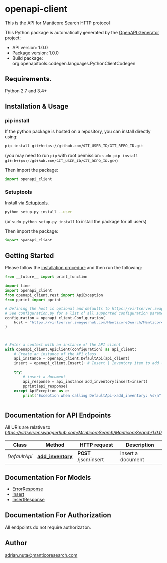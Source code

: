 # openapi-client
This is the API for Manticore Search HTTP protocol

This Python package is automatically generated by the [OpenAPI Generator](https://openapi-generator.tech) project:

- API version: 1.0.0
- Package version: 1.0.0
- Build package: org.openapitools.codegen.languages.PythonClientCodegen

## Requirements.

Python 2.7 and 3.4+

## Installation & Usage
### pip install

If the python package is hosted on a repository, you can install directly using:

```sh
pip install git+https://github.com/GIT_USER_ID/GIT_REPO_ID.git
```
(you may need to run `pip` with root permission: `sudo pip install git+https://github.com/GIT_USER_ID/GIT_REPO_ID.git`)

Then import the package:
```python
import openapi_client
```

### Setuptools

Install via [Setuptools](http://pypi.python.org/pypi/setuptools).

```sh
python setup.py install --user
```
(or `sudo python setup.py install` to install the package for all users)

Then import the package:
```python
import openapi_client
```

## Getting Started

Please follow the [installation procedure](#installation--usage) and then run the following:

```python
from __future__ import print_function

import time
import openapi_client
from openapi_client.rest import ApiException
from pprint import pprint

# Defining the host is optional and defaults to https://virtserver.swaggerhub.com/ManticoreSearch/ManticoreSearch/1.0.0
# See configuration.py for a list of all supported configuration parameters.
configuration = openapi_client.Configuration(
    host = "https://virtserver.swaggerhub.com/ManticoreSearch/ManticoreSearch/1.0.0"
)



# Enter a context with an instance of the API client
with openapi_client.ApiClient(configuration) as api_client:
    # Create an instance of the API class
    api_instance = openapi_client.DefaultApi(api_client)
    insert = openapi_client.Insert() # Insert | Inventory item to add (optional)

    try:
        # insert a document
        api_response = api_instance.add_inventory(insert=insert)
        pprint(api_response)
    except ApiException as e:
        print("Exception when calling DefaultApi->add_inventory: %s\n" % e)
    
```

## Documentation for API Endpoints

All URIs are relative to *https://virtserver.swaggerhub.com/ManticoreSearch/ManticoreSearch/1.0.0*

Class | Method | HTTP request | Description
------------ | ------------- | ------------- | -------------
*DefaultApi* | [**add_inventory**](docs/DefaultApi.md#add_inventory) | **POST** /json/insert | insert a document


## Documentation For Models

 - [ErrorResponse](docs/ErrorResponse.md)
 - [Insert](docs/Insert.md)
 - [InsertResponse](docs/InsertResponse.md)


## Documentation For Authorization

 All endpoints do not require authorization.

## Author

adrian.nuta@manticoresearch.com


